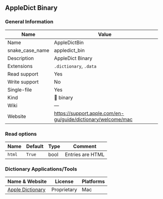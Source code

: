 
## AppleDict Binary ##

### General Information ###
Name | Value
---- | -------
Name | AppleDictBin
snake_case_name | appledict_bin
Description | AppleDict Binary
Extensions | `.dictionary`, `.data`
Read support | Yes
Write support | No
Single-file | Yes
Kind | 🔢 binary
Wiki | ―
Website | https://support.apple.com/en-gu/guide/dictionary/welcome/mac


### Read options ###
Name | Default | Type | Comment
---- | ------- | ---- | -------
`html` | `True` | bool | Entries are HTML


### Dictionary Applications/Tools ###
Name & Website | License | Platforms
-------------- | ------- | ---------
[Apple Dictionary](https://support.apple.com/en-gu/guide/dictionary/welcome/mac) | Proprietary | Mac
